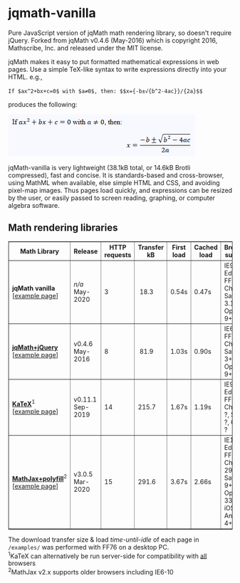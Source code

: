 # jqmath-vanilla
Pure JavaScript version of jqMath math rendering library, so doesn't require jQuery. 
Forked from jqMath v0.4.6 (May-2016) which is copyright 2016, Mathscribe, Inc. and released under the MIT license.

jqMath makes it easy to put formatted mathematical expressions in web pages. 
Use a simple TeX-like syntax to write expressions directly into your HTML. e.g.,

`If $ax^2+bx+c=0$ with $a≠0$, then: $$x={-b±√{b^2-4ac}}/{2a}$$`

produces the following:

![Example expression](examples/example.png)

jqMath-vanilla is very lightweight (38.1kB total, or 14.6kB Brotli compressed), fast and concise. It is standards-based and cross-browser, using MathML when available, else simple HTML and CSS, and avoiding pixel-map images. Thus pages load quickly, and expressions can be resized by the user, or easily passed to screen reading, graphing, or computer algebra software.

<h2>Math rendering libraries</h2>

<table border='1'>
<thead><tr><th>Math Library</th><th>Release</th><th>HTTP<br/>requests</th><th>Transfer<br/>kB</th><th>First<br/>load</th><th>Cached<br/>load</th><th>Browser support</th></tr></thead>
<tbody>
<tr><td><b>jqMath vanilla</b><br/>[<a href='https://sheffieldnick.github.io/jqmath-vanilla/examples/jqmath-vanilla.html'>example page</a>]</td><td><i>n/a</i><br/>May-2020</td>
    <td>3</td><td>&nbsp;18.3</td><td>0.54s</td><td>0.47s</td><td>IE9+, Edge, FF3.5+, Chrome, Safari 3.1+, Opera 9+</td></tr>
<tr><td><b><a href='https://mathscribe.com/author/jqmath.html' target='_blank' title='jqMath homepage'>jqMath+jQuery</a></b><br/>[<a href='https://sheffieldnick.github.io/jqmath-vanilla/examples/jqmath-jquery.html'>example page</a>]</td><td>v0.4.6<br/>May-2016</td>
    <td>8</td><td>&nbsp;81.9</td><td>1.03s</td><td>0.90s</td><td>IE6+, FF2+, Chrome, Safari 3+, Opera 9+</td></tr>
<tr><td><b><a href='https://katex.org/' target='_blank' title='KaTeX homepage'>KaTeX</a></b><sup>1</sup><br/>[<a href='https://sheffieldnick.github.io/jqmath-vanilla/examples/katex.html'>example page</a>]</td><td>v0.11.1<br/>Sep-2019</td>
    <td>14</td><td>215.7</td><td>1.67s</td><td>1.19s</td><td>IE9+, Edge, FF?, Chrome ?, Safari ?, Opera ?</td></tr>
<tr><td><b><a href='https://www.mathjax.org/' target='_blank' title='MathJax homepage'>MathJax+polyfill</a></b><sup>2</sup><br/>[<a href='https://sheffieldnick.github.io/jqmath-vanilla/examples/mathjax.html'>example page</a>]</td><td>v3.0.5<br/>Mar-2020</td>
    <td>15</td><td>291.6</td><td>3.67s</td><td>2.66s</td><td>IE11+, Edge, FF38+, Chrome 29+, Safari 9+, Opera 33+, iOS 9+, Android 4+</td></tr>
</tbody>
</table>
The download transfer size &amp; load <i>time-until-idle</i> of each page in <code>/examples/</code> was performed with FF76 on a desktop PC.<br/>
<sup>1</sup>KaTeX can alternatively be run server-side for compatibility with <u>all</u> browsers<br/>
<sup>2</sup>MathJax v2.x supports older browsers including IE6-10
